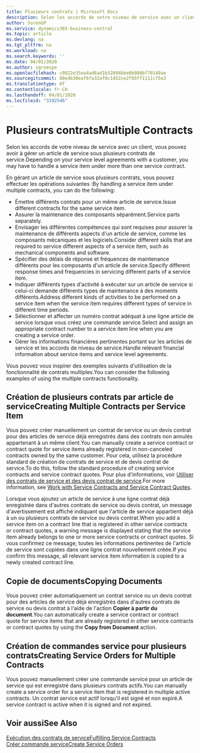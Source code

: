```yaml
---
title: Plusieurs contrats | Microsoft Docs
description: Selon les accords de votre niveau de service avec un client, vous pouvez avoir à gérer un article de service sous plusieurs contrats de service.
author: SorenGP
ms.service: dynamics365-business-central
ms.topic: article
ms.devlang: na
ms.tgt_pltfrm: na
ms.workload: na
ms.search.keywords: ''
ms.date: 04/01/2020
ms.author: sgroespe
ms.openlocfilehash: c9822e35ea4ad6ad1b32894bbe0b980bf70149ae
ms.sourcegitcommit: 88e4b30eaf6fa32af0c1452ce2f85ff1111c75e2
ms.translationtype: HT
ms.contentlocale: fr-CH
ms.lasthandoff: 04/01/2020
ms.locfileid: "3192546"
---
```

# <a name="multiple-contracts"></a><span data-ttu-id="2d3cb-103">Plusieurs contrats</span><span class="sxs-lookup"><span data-stu-id="2d3cb-103">Multiple Contracts</span></span>
<span data-ttu-id="2d3cb-104">Selon les accords de votre niveau de service avec un client, vous pouvez avoir à gérer un article de service sous plusieurs contrats de service.</span><span class="sxs-lookup"><span data-stu-id="2d3cb-104">Depending on your service level agreements with a customer, you may have to handle a service item under more than one service contract.</span></span>  
  
<span data-ttu-id="2d3cb-105">En gérant un article de service sous plusieurs contrats, vous pouvez effectuer les opérations suivantes :</span><span class="sxs-lookup"><span data-stu-id="2d3cb-105">By handling a service item under multiple contracts, you can do the following:</span></span>  
  
* <span data-ttu-id="2d3cb-106">Émettre différents contrats pour un même article de service.</span><span class="sxs-lookup"><span data-stu-id="2d3cb-106">Issue different contracts for the same service item.</span></span>  
* <span data-ttu-id="2d3cb-107">Assurer la maintenance des composants séparément.</span><span class="sxs-lookup"><span data-stu-id="2d3cb-107">Service parts separately.</span></span>  
* <span data-ttu-id="2d3cb-108">Envisager les différentes compétences qui sont requises pour assurer la maintenance de différents aspects d'un article de service, comme les composants mécaniques et les logiciels.</span><span class="sxs-lookup"><span data-stu-id="2d3cb-108">Consider different skills that are required to service different aspects of a service item, such as mechanical components and software.</span></span>  
* <span data-ttu-id="2d3cb-109">Spécifier des délais de réponse et fréquences de maintenance différents pour les composants d'un article de service.</span><span class="sxs-lookup"><span data-stu-id="2d3cb-109">Specify different response times and frequencies in servicing different parts of a service item.</span></span>  
* <span data-ttu-id="2d3cb-110">Indiquer différents types d'activité à exécuter sur un article de service si celui-ci demande différents types de maintenance à des moments différents.</span><span class="sxs-lookup"><span data-stu-id="2d3cb-110">Address different kinds of activities to be performed on a service item when the service item requires different types of service in different time periods.</span></span>  
* <span data-ttu-id="2d3cb-111">Sélectionner et affecter un numéro contrat adéquat à une ligne article de service lorsque vous créez une commande service.</span><span class="sxs-lookup"><span data-stu-id="2d3cb-111">Select and assign an appropriate contract number to a service item line when you are creating a service order.</span></span>  
* <span data-ttu-id="2d3cb-112">Gérer les informations financières pertinentes portant sur les articles de service et les accords de niveau de service.</span><span class="sxs-lookup"><span data-stu-id="2d3cb-112">Handle relevant financial information about service items and service level agreements.</span></span>  
  
<span data-ttu-id="2d3cb-113">Vous pouvez vous inspirer des exemples suivants d'utilisation de la fonctionnalité de contrats multiples.</span><span class="sxs-lookup"><span data-stu-id="2d3cb-113">You can consider the following examples of using the multiple contracts functionality.</span></span>  
  
## <a name="creating-multiple-contracts-per-service-item"></a><span data-ttu-id="2d3cb-114">Création de plusieurs contrats par article de service</span><span class="sxs-lookup"><span data-stu-id="2d3cb-114">Creating Multiple Contracts per Service Item</span></span>  
<span data-ttu-id="2d3cb-115">Vous pouvez créer manuellement un contrat de service ou un devis contrat pour des articles de service déjà enregistrés dans des contrats non annulés appartenant à un même client.</span><span class="sxs-lookup"><span data-stu-id="2d3cb-115">You can manually create a service contract or contract quote for service items already registered in non-canceled contracts owned by the same customer.</span></span> <span data-ttu-id="2d3cb-116">Pour cela, utilisez la procédure standard de création de contrats de service et de devis contrat de service.</span><span class="sxs-lookup"><span data-stu-id="2d3cb-116">To do this, follow the standard procedure of creating service contracts and service contract quotes.</span></span> <span data-ttu-id="2d3cb-117">Pour plus d'informations, voir [Utiliser des contrats de service et des devis contrat de service](service-how-to-create-service-contracts-and-service-contract-quotes.md).</span><span class="sxs-lookup"><span data-stu-id="2d3cb-117">For more information, see [Work with Service Contracts and Service Contract Quotes](service-how-to-create-service-contracts-and-service-contract-quotes.md).</span></span>  
  
<span data-ttu-id="2d3cb-118">Lorsque vous ajoutez un article de service à une ligne contrat déjà enregistrée dans d'autres contrats de service ou devis contrat, un message d'avertissement est affiché indiquant que l'article de service appartient déjà à un ou plusieurs contrats de service ou devis contrat.</span><span class="sxs-lookup"><span data-stu-id="2d3cb-118">When you add a service item on a contract line that is registered in other service contracts or contract quotes, a warning message is displayed stating that the service item already belongs to one or more service contracts or contract quotes.</span></span> <span data-ttu-id="2d3cb-119">Si vous confirmez ce message, toutes les informations pertinentes de l'article de service sont copiées dans une ligne contrat nouvellement créée.</span><span class="sxs-lookup"><span data-stu-id="2d3cb-119">If you confirm this message, all relevant service item information is copied to a newly created contract line.</span></span>  
  
## <a name="copying-documents"></a><span data-ttu-id="2d3cb-120">Copie de documents</span><span class="sxs-lookup"><span data-stu-id="2d3cb-120">Copying Documents</span></span>  
<span data-ttu-id="2d3cb-121">Vous pouvez créer automatiquement un contrat service ou un devis contrat pour des articles de service déjà enregistrés dans d'autres contrats de service ou devis contrat à l'aide de l'action **Copier à partir du document**.</span><span class="sxs-lookup"><span data-stu-id="2d3cb-121">You can automatically create a service contract or contract quote for service items that are already registered in other service contracts or contract quotes by using the **Copy from Document** action.</span></span>  
  
## <a name="creating-service-orders-for-multiple-contracts"></a><span data-ttu-id="2d3cb-122">Création de commandes service pour plusieurs contrats</span><span class="sxs-lookup"><span data-stu-id="2d3cb-122">Creating Service Orders for Multiple Contracts</span></span>  
<span data-ttu-id="2d3cb-123">Vous pouvez manuellement créer une commande service pour un article de service qui est enregistré dans plusieurs contrats actifs.</span><span class="sxs-lookup"><span data-stu-id="2d3cb-123">You can manually create a service order for a service item that is registered in multiple active contracts.</span></span> <span data-ttu-id="2d3cb-124">Un contrat service est actif lorsqu'il est signé et non expiré.</span><span class="sxs-lookup"><span data-stu-id="2d3cb-124">A service contract is active when it is signed and not expired.</span></span>  
  
## <a name="see-also"></a><span data-ttu-id="2d3cb-125">Voir aussi</span><span class="sxs-lookup"><span data-stu-id="2d3cb-125">See Also</span></span>  
[<span data-ttu-id="2d3cb-126">Exécution des contrats de service</span><span class="sxs-lookup"><span data-stu-id="2d3cb-126">Fulfilling Service Contracts</span></span>](service-fulfill-service-contracts.md)  
[<span data-ttu-id="2d3cb-127">Créer commande service</span><span class="sxs-lookup"><span data-stu-id="2d3cb-127">Create Service Orders</span></span>](service-how-to-create-service-orders.md)  
